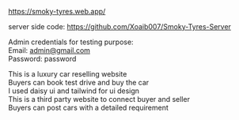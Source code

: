 
https://smoky-tyres.web.app/

server side code: https://github.com/Xoaib007/Smoky-Tyres-Server


Admin credentials for testing purpose: <br/>
Email: admin@gmail.com <br/>
Password: password <br/>

This is a luxury car reselling website <br/> Buyers can book test drive and buy the car <br/>I used daisy ui and tailwind for ui design <br/>
This is a third party website to connect buyer and seller <br/>
Buyers can post cars with a detailed requirement <br/>
